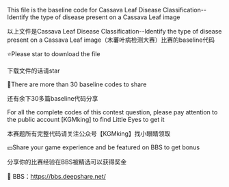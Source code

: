 This file is the baseline code for Cassava Leaf Disease Classification--Identify the type of disease present on a Cassava Leaf image

以上文件是Cassava Leaf Disease Classification--Identify the type of disease present on a Cassava Leaf image（木薯叶病检测大赛）比赛的baseline代码

⭐Please star to download the file

下载文件的话请star

💯There are more than 30 baseline codes to share

还有余下30多篇baseline代码分享

For all the complete codes of this contest question, please pay attention to the public account [KGMking] to find Little Eyes to get it

本赛题所有完整代码请关注公众号【KGMking】找小眼睛领取

💴Share your game experience and be featured on BBS to get bonus

分享你的比赛经验在BBS被精选可以获得奖金

📰 BBS：https://bbs.deepshare.net/
